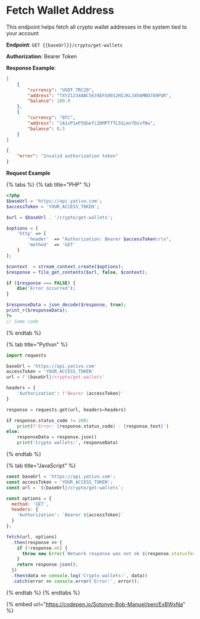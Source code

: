 # Fetch Wallet Address

This endpoint helps fetch all crypto wallet addresses in the system tied to your account

**Endpoint**: `GET {{baseUrl}}/crypto/get-wallets`

**Authorization**: Bearer Token

**Response Example**:

```json
[
    {
        "currency": "USDT.TRC20",
        "address": "TXYZ1234ABC5678EFG9012HIJKL3456MNO789PQR",
        "balance": 100.0
    },
    {
        "currency": "BTC",
        "address": "1A1zP1eP5QGefi2DMPTfTL5SLmv7DivfNa",
        "balance": 0.5
    }
]
```

```json
{
    "error": "Invalid authorization token"
}
```



**Request Example**

{% tabs %}
{% tab title="PHP" %}
```php
<?php
$baseUrl = 'https://api.yativo.com';
$accessToken = 'YOUR_ACCESS_TOKEN';

$url = $baseUrl . '/crypto/get-wallets';

$options = [
    'http' => [
        'header'  => "Authorization: Bearer $accessToken\r\n",
        'method'  => 'GET'
    ]
];

$context  = stream_context_create($options);
$response = file_get_contents($url, false, $context);

if ($response === FALSE) {
    die('Error occurred');
}

$responseData = json_decode($response, true);
print_r($responseData);
?>
// Some code
```
{% endtab %}

{% tab title="Python" %}
```python
import requests

baseUrl = 'https://api.yativo.com'
accessToken = 'YOUR_ACCESS_TOKEN'
url = f'{baseUrl}/crypto/get-wallets'

headers = {
    'Authorization': f'Bearer {accessToken}'
}

response = requests.get(url, headers=headers)

if response.status_code != 200:
    print(f'Error: {response.status_code} - {response.text}')
else:
    responseData = response.json()
    print('Crypto wallets:', responseData)

```
{% endtab %}

{% tab title="JavaScript" %}
```javascript
const baseUrl = 'https://api.yativo.com';
const accessToken = 'YOUR_ACCESS_TOKEN';
const url = `${baseUrl}/crypto/get-wallets`;

const options = {
  method: 'GET',
  headers: {
    'Authorization': `Bearer ${accessToken}`
  }
};

fetch(url, options)
  .then(response => {
    if (!response.ok) {
      throw new Error(`Network response was not ok ${response.statusText}`);
    }
    return response.json();
  })
  .then(data => console.log('Crypto wallets:', data))
  .catch(error => console.error('Error:', error));

```
{% endtab %}
{% endtabs %}

{% embed url="https://codepen.io/Sotonye-Bob-Manuel/pen/ExBWxNa" %}

